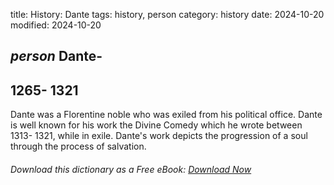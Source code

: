 title: History: Dante
tags: history, person
category: history
date: 2024-10-20
modified: 2024-10-20

## _person_ Dante-
 1265-
1321
-
Dante was a Florentine noble who
 was exiled from his political office. Dante is well known for his
 work the Divine Comedy which he wrote between
 1313-
1321,
 while in exile. Dante's work depicts the
 progression of a soul through the process of salvation.



###### Download *this* dictionary as a Free eBook: [Download Now]({static}static/SerfHistoryDictionary.pdf)

